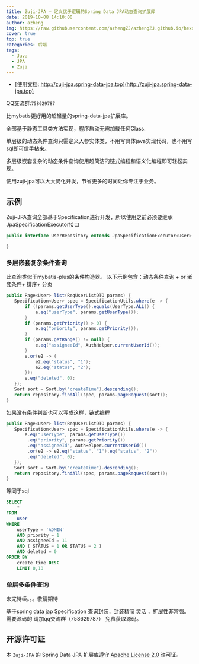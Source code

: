 ```yaml
---
title: Zuji-JPA — 定义优于逻辑的Spring Data JPA动态查询扩展库
date: 2019-10-08 14:10:00
author: azheng
img: https://raw.githubusercontent.com/azhengZJ/azhengZJ.github.io/hexo/themes/hexo-theme-matery/source/medias/banner/1.jpg
cover: true
top: true
categories: 后端
tags:
  - Java
  - JPA
  - Zuji
---
```


- [使用文档: http://zuji-jpa.spring-data-jpa.top](http://zuji-jpa.spring-data-jpa.top)

QQ交流群:`758629787`

比mybatis更好用的超轻量的spring-data-jpa扩展库。

全部基于静态工具类方法实现，程序启动无需加载任何Class.

单层级的动态条件查询只需定义入参实体类，不用写具体java实现代码，也不用写sql即可信手拈来。

多层级嵌套复杂的动态条件查询使用超简洁的链式编程和语义化编程即可轻松实现。

使用zuji-jpa可以大大简化开发，节省更多的时间让你专注于业务。


## 示例  

Zuji-JPA查询全部基于Specification进行开发，所以使用之前必须要继承JpaSpecificationExecutor接口
```java
public interface UserRepository extends JpaSpecificationExecutor<User> {

}
```

### 多层嵌套复杂条件查询

此查询类似于mybatis-plus的条件构造器。
以下示例包含：动态条件查询 + or 嵌套条件+ 排序+ 分页

```java
public Page<User> list(ReqUserListDTO params) {
   Specification<User> spec = SpecificationUtils.where(e -> {
       if (!params.getUserType().equals(UserType.ALL)) {
           e.eq("userType", params.getUserType());
       }
       if (params.getPriority() > 0) {
           e.eq("priority", params.getPriority());
       }
       if (params.getRange() != null) {
           e.eq("assigneeId", AuthHelper.currentUserId());
       }
       e.or(e2 -> {
           e2.eq("status", "1");
           e2.eq("status", "2");
       });
       e.eq("deleted", 0);
   });
   Sort sort = Sort.by("createTime").descending();
   return repository.findAll(spec, params.pageRequest(sort));
}
```
如果没有条件判断也可以写成这样，链式编程

```java
public Page<User> list(ReqUserListDTO params) {
   Specification<User> spec = SpecificationUtils.where(e -> {
       e.eq("userType", params.getUserType())
        .eq("priority", params.getPriority())
        .eq("assigneeId", AuthHelper.currentUserId())
        .or(e2 -> e2.eq("status", "1").eq("status", "2"))
        .eq("deleted", 0);
   });
   Sort sort = Sort.by("createTime").descending();
   return repository.findAll(spec, params.pageRequest(sort));
}
```

等同于sql

```sql
SELECT
	* 
FROM
	user
WHERE
	userType = 'ADMIN' 
	AND priority = 1 
	AND assigneeId = 11 
	AND ( STATUS = 1 OR STATUS = 2 ) 
	AND deleted = 0 
ORDER BY
	create_time DESC 
	LIMIT 0,10
```

### 单层多条件查询

未完待续。。。敬请期待


基于spring data jap Specification 查询封装，封装精简 灵活 ，扩展性非常强。
需要源码的  请加qq交流群（758629787） 免费获取源码。


## 开源许可证

本 `Zuji-JPA` 的 Spring Data JPA 扩展库遵守 [Apache License 2.0](http://www.apache.org/licenses/LICENSE-2.0) 许可证。
